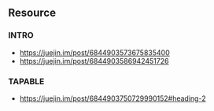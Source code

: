 ## Resource

### INTRO
- https://juejin.im/post/6844903573675835400
- https://juejin.im/post/6844903586942451726

### TAPABLE
- https://juejin.im/post/6844903750729990152#heading-2
